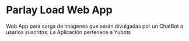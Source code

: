 # Parlay Load Web App
  Web App para carga de imágenes que serán divulgadas 
  por un ChatBot a usarios suscritos. 
  La Aplicación pertenece a Yubots